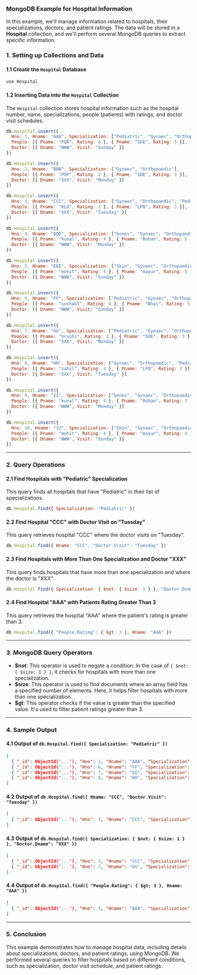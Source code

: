 ### MongoDB Example for Hospital Information

In this example, we'll manage information related to hospitals, their specializations, doctors, and patient ratings. The data will be stored in a **Hospital** collection, and we'll perform several MongoDB queries to extract specific information.

### 1. **Setting up Collections and Data**

#### 1.1 **Create the `Hospital` Database**
```javascript
use Hospital
```

#### 1.2 **Inserting Data into the `Hospital` Collection**
The `Hospital` collection stores hospital information such as the hospital number, name, specializations, people (patients) with ratings, and doctor visit schedules.

```javascript
db.Hospital.insert({
  Hno: 1, Hname: "AAA", Specialization: ["Pediatric", "Gynaec", "Orthopaedic"],
  People: [{ Pname: "PQR", Rating: 4 }, { Pname: "SDE", Rating: 5 }],
  Doctor: [{ Dname: "WWW", Visit: "Sunday" }]
})

db.Hospital.insert({
  Hno: 2, Hname: "BBB", Specialization: ["Gynaec", "Orthopaedic"],
  People: [{ Pname: "POP", Rating: 2 }, { Pname: "SDE", Rating: 3 }],
  Doctor: [{ Dname: "XXX", Visit: "Monday" }]
})

db.Hospital.insert({
  Hno: 3, Hname: "CCC", Specialization: ["Gynaec", "Orthopaedic", "Pediatric"],
  People: [{ Pname: "KLO", Rating: 3 }, { Pname: "LPO", Rating: 3 }],
  Doctor: [{ Dname: "XXX", Visit: "Tuesday" }]
})

db.Hospital.insert({
  Hno: 4, Hname: "DDD", Specialization: ["bones", "Gynaec", "Orthopaedic"],
  People: [{ Pname: "kunal", Rating: 4 }, { Pname: "Rohan", Rating: 5 }],
  Doctor: [{ Dname: "WWW", Visit: "Monday" }]
})

db.Hospital.insert({
  Hno: 5, Hname: "EEE", Specialization: ["Skin", "Gynaec", "Orthopaedic"],
  People: [{ Pname: "mohit", Rating: 4 }, { Pname: "mayur", Rating: 5 }],
  Doctor: [{ Dname: "WWW", Visit: "Sunday" }]
})

db.Hospital.insert({
  Hno: 6, Hname: "FF", Specialization: ["Pediatric", "Gynaec", "Orthopaedic"],
  People: [{ Pname: "sushant", Rating: 4 }, { Pname: "Bhai", Rating: 5 }],
  Doctor: [{ Dname: "WWW", Visit: "Sunday" }]
})

db.Hospital.insert({
  Hno: 7, Hname: "GG", Specialization: ["Pediatric", "Gynaec", "Orthopaedic"],
  People: [{ Pname: "hrushi", Rating: 2 }, { Pname: "SDE", Rating: 3 }],
  Doctor: [{ Dname: "XXX", Visit: "Monday" }]
})

db.Hospital.insert({
  Hno: 8, Hname: "HH", Specialization: ["Gynaec", "Orthopaedic", "Pediatric"],
  People: [{ Pname: "sahil", Rating: 3 }, { Pname: "LPO", Rating: 3 }],
  Doctor: [{ Dname: "XXX", Visit: "Tuesday" }]
})

db.Hospital.insert({
  Hno: 9, Hname: "II", Specialization: ["bones", "Gynaec", "Orthopaedic"],
  People: [{ Pname: "kunal", Rating: 4 }, { Pname: "Rohan", Rating: 3 }],
  Doctor: [{ Dname: "WWW", Visit: "Monday" }]
})

db.Hospital.insert({
  Hno: 10, Hname: "JJ", Specialization: ["Skin", "Gynaec", "Orthopaedic"],
  People: [{ Pname: "mohit", Rating: 4 }, { Pname: "mayur", Rating: 4 }],
  Doctor: [{ Dname: "WWW", Visit: "Sunday" }]
})
```

---

### 2. **Query Operations**

#### 2.1 **Find Hospitals with "Pediatric" Specialization**
This query finds all hospitals that have "Pediatric" in their list of specializations.

```javascript
db.Hospital.find({ Specialization: "Pediatric" })
```

#### 2.2 **Find Hospital "CCC" with Doctor Visit on "Tuesday"**
This query retrieves hospital "CCC" where the doctor visits on "Tuesday".

```javascript
db.Hospital.find({ Hname: "CCC", "Doctor.Visit": "Tuesday" })
```

#### 2.3 **Find Hospitals with More Than One Specialization and Doctor "XXX"**
This query finds hospitals that have more than one specialization and where the doctor is "XXX".

```javascript
db.Hospital.find({ Specialization: { $not: { $size: 1 } }, "Doctor.Dname": "XXX" })
```

#### 2.4 **Find Hospital "AAA" with Patients Rating Greater Than 3**
This query retrieves the hospital "AAA" where the patient's rating is greater than 3.

```javascript
db.Hospital.find({ "People.Rating": { $gt: 3 }, Hname: "AAA" })
```

---

### 3. **MongoDB Query Operators**

- **$not**: This operator is used to negate a condition. In the case of `{ $not: { $size: 1 } }`, it checks for hospitals with more than one specialization.
- **$size**: This operator is used to find documents where an array field has a specified number of elements. Here, it helps filter hospitals with more than one specialization.
- **$gt**: This operator checks if the value is greater than the specified value. It's used to filter patient ratings greater than 3.

---

### 4. **Sample Output**

#### 4.1 **Output of `db.Hospital.find({ Specialization: "Pediatric" })`**
```json
[
  { "_id": ObjectId("..."), "Hno": 1, "Hname": "AAA", "Specialization": ["Pediatric", "Gynaec", "Orthopaedic"], "People": [{ "Pname": "PQR", "Rating": 4 }, { "Pname": "SDE", "Rating": 5 }], "Doctor": [{ "Dname": "WWW", "Visit": "Sunday" }] },
  { "_id": ObjectId("..."), "Hno": 6, "Hname": "FF", "Specialization": ["Pediatric", "Gynaec", "Orthopaedic"], "People": [{ "Pname": "sushant", "Rating": 4 }, { "Pname": "Bhai", "Rating": 5 }], "Doctor": [{ "Dname": "WWW", "Visit": "Sunday" }] },
  { "_id": ObjectId("..."), "Hno": 7, "Hname": "GG", "Specialization": ["Pediatric", "Gynaec", "Orthopaedic"], "People": [{ "Pname": "hrushi", "Rating": 2 }, { "Pname": "SDE", "Rating": 3 }], "Doctor": [{ "Dname": "XXX", "Visit": "Monday" }] },
  { "_id": ObjectId("..."), "Hno": 8, "Hname": "HH", "Specialization": ["Gynaec", "Orthopaedic", "Pediatric"], "People": [{ "Pname": "sahil", "Rating": 3 }, { "Pname": "LPO", "Rating": 3 }], "Doctor": [{ "Dname": "XXX", "Visit": "Tuesday" }] }
]
```

#### 4.2 **Output of `db.Hospital.find({ Hname: "CCC", "Doctor.Visit": "Tuesday" })`**
```json
[
  { "_id": ObjectId("..."), "Hno": 3, "Hname": "CCC", "Specialization": ["Gynaec", "Orthopaedic", "Pediatric"], "People": [{ "Pname": "KLO", "Rating": 3 }, { "Pname": "LPO", "Rating": 3 }], "Doctor": [{ "Dname": "XXX", "Visit": "Tuesday" }] }
]
```

#### 4.3 **Output of `db.Hospital.find({ Specialization: { $not: { $size: 1 } }, "Doctor.Dname": "XXX" })`**
```json
[
  { "_id": ObjectId("..."), "Hno": 3, "Hname": "CCC", "Specialization": ["Gynaec", "Orthopaedic", "Pediatric"], "People": [{ "Pname": "KLO", "Rating": 3 }, { "Pname": "LPO", "Rating": 3 }], "Doctor": [{ "Dname": "XXX", "Visit": "Tuesday" }] },
  { "_id": ObjectId("..."), "Hno": 7, "Hname": "GG", "Specialization": ["Pediatric", "Gynaec", "Orthopaedic"], "People": [{ "Pname": "hrushi", "Rating": 2 }, { "Pname": "SDE", "Rating": 3 }], "Doctor": [{ "Dname": "XXX", "Visit": "Monday" }] }
]
```

#### 4.4 **Output of `db.Hospital.find({ "People.Rating": { $gt: 3 }, Hname: "AAA" })`**
```json
[
  { "_id": ObjectId("..."), "Hno": 1, "Hname": "AAA", "Specialization": ["Pediatric", "Gynaec", "Orthopaedic"], "People": [{ "Pname": "PQR", "Rating": 4 }, { "Pname": "SDE", "Rating": 5 }], "Doctor": [{ "Dname": "WWW", "Visit": "Sunday" }] }
]
```

---

### 5. **Conclusion**

This example demonstrates how to manage hospital data, including details about specializations, doctors, and patient ratings, using MongoDB. We performed several queries to filter hospitals based on different conditions, such as specialization, doctor visit schedule, and patient ratings.
